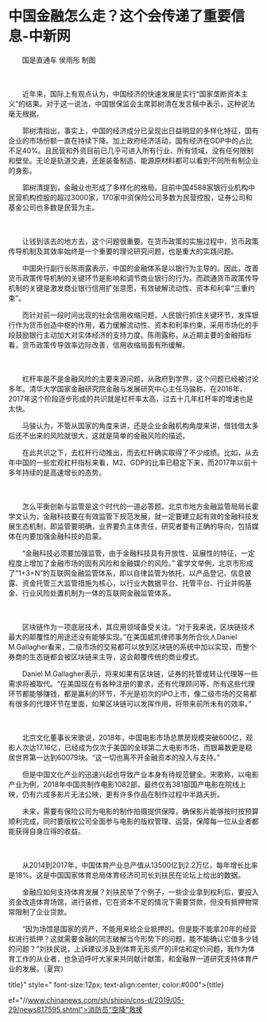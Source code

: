# 中国金融怎么走？这个会传递了重要信息-中新网

　　国是直通车 侯雨彤 制图

　

　　近年来，国际上有观点认为，中国经济的快速发展是实行“国家垄断资本主义”的结果。对于这一说法，中国银保监会主席郭树清在发言稿中表示，这种说法毫无根据。

　　郭树清指出，事实上，中国的经济成分已呈现出日益明显的多样化特征，国有企业的市场份额一直在持续下降。加上政府经济活动，国有经济在GDP中的占比不足40%。且民营和外资目前已几乎可进入所有行业、所有领域，没有任何限制和壁垒。无论是轨道交通，还是装备制造、能源原材料都可以看到不同所有制企业的身影。

　　郭树清提到，金融业也形成了多样化的格局。目前中国4588家银行业机构中民营机构控股的超过3000家，170家中资保险公司多数为民营控股，证券公司和基金公司也多数是民营为主。

　

　　让钱到该去的地方去，这个问题很重要。在货币政策的实施过程中，货币政策传导机制及其效率始终是一个重要的理论研究问题，也是重大的实践问题。

　　中国央行副行长陈雨露表示，中国的金融体系是以银行为主导的。因此，改善货币政策传导机制的关键环节是影响和调节商业银行的行为。而疏通货币政策传导机制的关键是激发商业银行信用扩张意愿，有效破解流动性、资本和利率“三重约束”。

　　而针对前一段时间出现的社会信用收缩问题，人民银行抓住关键环节，发挥银行作为货币创造中枢的作用，着力缓解流动性、资本和利率约束，采用市场化的手段鼓励银行主动加大对实体经济的支持力度。陈雨露称，从近期主要的金融指标看，货币政策传导效率边际改善，信用收缩局面有所缓解。

　　

　　杠杆率是不是金融风险的主要来源问题，从政府到学界，这个问题已经被讨论多年。清华大学国家金融研究院金融与发展研究中心主任马骏称，在2016年、2017年这个阶段逐步形成的共识就是杠杆率太高，过去十几年杠杆率的增速也是太快。

　　马骏认为，不管从国家的角度来讲，还是企业金融机构角度来讲，借钱借太多后还不出来的风险就很大，这就是简单的金融风险的描述。

　　在此共识之下，去杠杆行动推出，而去杠杆确实取得了不少成绩。比如，从去年中国的一些宏观杠杆指标来看，M2、GDP的比率已稳定下来，而2017年以前十多年持续的是高速增长的态势。

　

　　怎么平衡创新与监管是这个时代的一道必答题。北京市地方金融监管局局长霍学文认为，金融科技要在有效监管下规范发展，就一定要建立起有效的金融科技发展生态机制，即监管要明确，业界要负主体责任，研究者要有正确的导向，包括媒体在内要加强金融科技的启蒙。

　　“金融科技必须要加强监管，由于金融科技具有开放性、延展性的特征，一定程度上增加了金融市场的固有风险和金融媒介的风险。” 霍学文举例，北京市形成了“1+3+N”的互联网金融监管体系，即以自律监管为依托，以产品登记、信息披露、资金托管三大监管措施为核心，以行业大数据平台、托管平台、行业并购基金、行业风险处置机制为一体的互联网金融监管体系。

　　

　　区块链作为一项底层技术，其应用领域备受关注。“对于我来说，区块链技术最大的颠覆性的用途还没有能够实现。”在美国威凯律师事务所合伙人Daniel M.Gallagher看来，二级市场的交易都可以放到区块链的系统中加以实现，而整个券商的生态链都会被区块链来主导，这会颠覆传统的商业模式。

　　Daniel M.Gallagher表示，将来如果有区块链，证券的托管或转让代理等一些需求将被取代。“在美国现在有各种注册的要求，还有代理顾问等，所有这些代理环节都能够赚钱，都是赢利的环节，不光是初次的IPO上市，像二级市场的交易都有很多的代理环节在里面，如果区块链可以发挥作用，将带来前所未有的效率。”

　

　　北京文化董事长宋歌说，2018年，中国电影市场总票房规模突破600亿，观影人次达17.16亿，已经成为仅次于美国的全球第二大电影市场，而银幕数更是稳居世界第一达到60079块。“这一切也离不开金融资本的投入与支持。”

　　但是中国文化产业的迅速兴起也导致产业本身有待规范健全。宋歌称，以电影产业为例，2018年中国共制作电影1082部，最终仅有381部国产电影在院线上映，仍有六成多影片无法公映，更有许多作品在制作过程中半路夭折。

　　未来，需要有保险公司为电影的制作拍摄提供保障，确保影片能够按时按预算顺利完成，同时要版权公司全面参与电影的版权管理、运营，保障每一位从业者都能获得自身应得的收益。

　

　　从2014到2017年，中国体育产业总产值从13500亿到2.2万亿，每年增长比率是18%。这是中国国家体育总局体育经济司司长刘扶民在论坛上给出的数据。

　　金融应如何支持体育发展？刘扶民举了个例子，一些企业拿到权利后，要投入资金改造体育场馆，进行装修，它在资本不足的情况下需要贷款，但没有抵押物常常限制了企业贷款。

　　“因为场馆是国家的资产，不能用来给企业抵押的。但是能不能拿20年的经营权进行抵押？这就需要金融的同志破解当今形势下的问题，能不能确认它值多少钱的问题？”刘扶民说，上诉建议涉及到体育无形资产的评估和定价问题，我作为体育工作的从业者，也急迫呼吁大家来共同献计献策，和金融界一道研究支持体育产业的发展。（夏宾）　　

title}" style=" font-size:12px; text-align:center; color:#000">{title}

ef="//www.chinanews.com/sh/shipin/cns-d/2019/05-29/news817595.shtml">消防员“空降”救援
